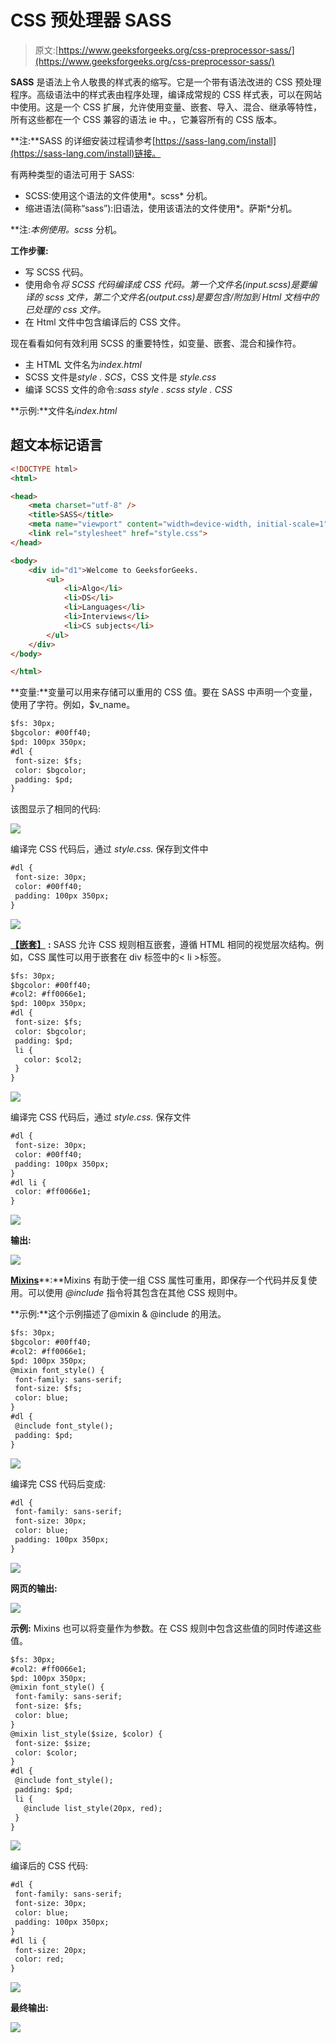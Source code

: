 # CSS 预处理器 SASS

> 原文:[https://www.geeksforgeeks.org/css-preprocessor-sass/](https://www.geeksforgeeks.org/css-preprocessor-sass/)

**SASS** 是语法上令人敬畏的样式表的缩写。它是一个带有语法改进的 CSS 预处理程序。高级语法中的样式表由程序处理，编译成常规的 CSS 样式表，可以在网站中使用。这是一个 CSS 扩展，允许使用变量、嵌套、导入、混合、继承等特性，所有这些都在一个 CSS 兼容的语法 ie 中。，它兼容所有的 CSS 版本。

**注:**SASS 的详细安装过程请参考[https://sass-lang.com/install](https://sass-lang.com/install)链接。

有两种类型的语法可用于 SASS:

*   SCSS:使用这个语法的文件使用*。scss* 分机。
*   缩进语法(简称“sass”):旧语法，使用该语法的文件使用*。萨斯*分机。

**注:**本例使用*。scss* 分机。

**工作步骤:**

*   写 SCSS 代码。
*   使用命令*将 SCSS 代码编译成 CSS 代码。第一个文件名(input.scss)是要编译的 scss 文件，第二个文件名(output.css)是要包含/附加到 Html 文档中的已处理的 css 文件。*
*   在 Html 文件中包含编译后的 CSS 文件。

现在看看如何有效利用 SCSS 的重要特性，如变量、嵌套、混合和操作符。

*   主 HTML 文件名为*index.html*
*   SCSS 文件是*style . SCS*，CSS 文件是 *style.css*
*   编译 SCSS 文件的命令:*sass style . scss style . CSS*

**示例:**文件名*index.html*

## 超文本标记语言

```html
<!DOCTYPE html>
<html>

<head>
    <meta charset="utf-8" />
    <title>SASS</title>
    <meta name="viewport" content="width=device-width, initial-scale=1">
    <link rel="stylesheet" href="style.css">
</head>

<body>
    <div id="d1">Welcome to GeeksforGeeks.
        <ul>
            <li>Algo</li>
            <li>DS</li>
            <li>Languages</li>
            <li>Interviews</li>
            <li>CS subjects</li>
        </ul>
    </div>
</body>

</html>
```

**变量:**变量可以用来存储可以重用的 CSS 值。要在 SASS 中声明一个变量，使用了字符。例如，$v_name。

```html
$fs: 30px;
$bgcolor: #00ff40;
$pd: 100px 350px;
#dl {
 font-size: $fs;
 color: $bgcolor;
 padding: $pd;
}
```

该图显示了相同的代码:

![](img/7be8cc650593576eea5928fdfc5c38c7.png)

编译完 CSS 代码后，通过 *style.css.* 保存到文件中

```html
#dl {
 font-size: 30px;
 color: #00ff40;
 padding: 100px 350px;
}
```

![](img/ffe4133ec75e6b0af3cf63c31645cd7d.png)

[**【嵌套】**](https://www.geeksforgeeks.org/sass-nesting/) **:** SASS 允许 CSS 规则相互嵌套，遵循 HTML 相同的视觉层次结构。例如，CSS 属性可以用于嵌套在 div 标签中的< li >标签。

```html
$fs: 30px;
$bgcolor: #00ff40;
#col2: #ff0066e1;
$pd: 100px 350px;
#dl {
 font-size: $fs;
 color: $bgcolor;
 padding: $pd;
 li {
   color: $col2;
 }
}
```

![](img/1bf19d0469765aa748c50ea0205bc6f8.png)

编译完 CSS 代码后，通过 *style.css.* 保存文件

```html
#dl {
 font-size: 30px;
 color: #00ff40;
 padding: 100px 350px;
}
#dl li {
 color: #ff0066e1;
}
```

![](img/7e22868e10477b4ac85d9c3d10857212.png)

**输出:**

![](img/5f119a914581510076863da2c336ff37.png)

[**Mixins**](https://www.geeksforgeeks.org/sass-mixin-and-include/)**:**Mixins 有助于使一组 CSS 属性可重用，即保存一个代码并反复使用。可以使用 *@include* 指令将其包含在其他 CSS 规则中。

**示例:**这个示例描述了@mixin & @include 的用法。

```html
$fs: 30px;
$bgcolor: #00ff40;
#col2: #ff0066e1;
$pd: 100px 350px;
@mixin font_style() {
 font-family: sans-serif;
 font-size: $fs;
 color: blue;
}
#dl {
 @include font_style();
 padding: $pd;
}
```

![](img/7c4f743da803f2cfc41f59450d4580ff.png)

编译完 CSS 代码后变成:

```html
#dl {
 font-family: sans-serif;
 font-size: 30px;
 color: blue;
 padding: 100px 350px;
}
```

![](img/029f20565a50e9f6d9b7e7d654a1a79a.png)

**网页的输出:**

![](img/406edc6808d5401901361c9bc0373bc8.png)

**示例:** Mixins 也可以将变量作为参数。在 CSS 规则中包含这些值的同时传递这些值。

```html
$fs: 30px;
#col2: #ff0066e1;
$pd: 100px 350px;
@mixin font_style() {
 font-family: sans-serif;
 font-size: $fs;
 color: blue;
}
@mixin list_style($size, $color) {
 font-size: $size;
 color: $color;
}
#dl {
 @include font_style();
 padding: $pd;
 li {
   @include list_style(20px, red);
 }
}
```

![](img/731e245fd0fc55d7a9e6624f138dda71.png)

编译后的 CSS 代码:

```html
#dl {
 font-family: sans-serif;
 font-size: 30px;
 color: blue;
 padding: 100px 350px;
}
#dl li {
 font-size: 20px;
 color: red;
}
```

![](img/7d78de4d4af6f87449eeb0e99052e2de.png)

**最终输出:**

![](img/76a9aa8fae118807a44d66fa2abdf891.png)
